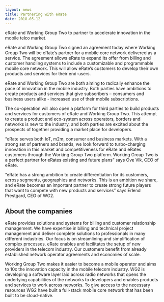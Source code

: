 ```yaml
---
layout: news
title: Partnering with eRate
date: 2018-05-12
---
```


eRate and Working Group Two to partner to accelerate innovation in the mobile telco market.

eRate and Working Group Two signed an agreement today where Working Group Two will be eRate’s partner for a mobile core network delivered as a service. The agreement allows eRate to expand its offer from billing and customer handling systems to include a customizable and programmable mobile core network. This will allow eRate’s customers to develop their own products and services for their end-users. 

eRate and Working Group Two are both aiming to radically enhance the pace of innovation in the mobile industry. Both parties have ambitions to create products and services that give subscribers – consumers and business users alike - increased use of their mobile subscriptions. 

The co-operation will also open a platform for third parties to build products and services for customers of eRate and Working Group Two. This attempt to create a product and eco-system across operators, borders and networks is new to the industry, and both parties are excited about the prospects of together providing a market place for developers. 

“eRate serves both IoT, m2m, consumer and business markets. With a strong set of partners and brands, we look forward to turbo-charging innovation in this market and competitiveness for eRate and eRates customers through the Working Group Two platform. Working Group Two is a perfect partner for eRates existing and future plans” says Ove Vik, CEO of eRate.

“eRate has a strong ambition to create differentiation for its customers, across segments, geographies and networks. This is an ambition we share, and eRate becomes an important partner to create strong future players that want to compete with new products and services” says Erlend Prestgard, CEO of WG2.

## About the companies

eRate provides solutions and systems for billing and customer relationship management. We have expertise in billing and technical project management and deliver complete solutions to professionals in many different industries. Our focus is on streamlining and simplification of complex processes. eRate enables and facilitates the setup of new providers in the telecom industry. Our customers benefit from already established network operator agreements and economies of scale.

Working Group Two makes it easier to become a mobile operator and aims to 10x the innovation capacity in the mobile telecom industry. WG2 is developing a software layer laid across radio networks that opens the underlying capabilities of the networks to developers and enables products and services to work across networks. To give access to the necessary resources WG2 have built a full-stack mobile core network that has been built to be cloud-native. 
